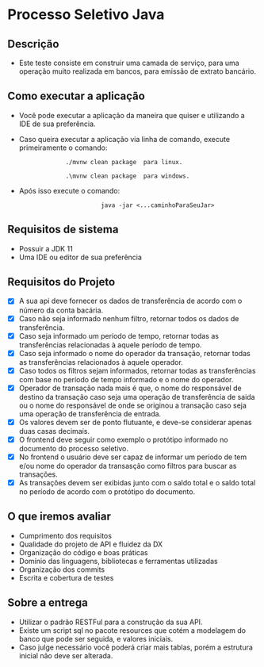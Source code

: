 # Processo Seletivo Java

## Descrição 

- Este teste consiste em construir uma camada de serviço, para uma operação muito realizada em bancos, para emissão de extrato bancário.


## Como executar a aplicação 

- Você pode executar a aplicação da maneira que quiser e utilizando a IDE de sua preferência. 
- Caso queira executar a aplicação via linha de comando, execute primeiramente o comando:

                   ./mvnw clean package  para linux.

                   .\mvnw clean package  para windows.
- Após isso execute o comando: 

                             java -jar <...caminhoParaSeuJar>

## Requisitos de sistema

- Possuir a JDK 11 
- Uma IDE ou editor de sua preferência

## Requisitos do Projeto

- [x]  A sua api deve fornecer os dados de transferência de acordo com o número da conta bacária.
- [x]  Caso não seja informado nenhum filtro, retornar  todos os dados de transferência.
- [x]  Caso seja informado um período de tempo, retornar todas as transferências relacionadas à aquele período de tempo.
- [x]  Caso seja informado o nome do operador da transação, retornar todas as transferências relacionados à aquele operador.
- [x]  Caso todos os filtros sejam informados, retornar todas as transferências com base no período de tempo informado e o nome do operador.
- [x]  Operador de transação nada mais é que, o nome do responsável de destino da transação caso seja uma operação de transferência de saida ou o nome do responsável de onde se originou a transação caso seja uma operação de transferência de entrada.
- [x]  Os valores devem ser de ponto flutuante, e deve-se considerar apenas duas casas decimais.
- [x]  O frontend deve seguir como exemplo o protótipo informado no documento do processo seletivo.
- [x]  No frontend o usuário deve ser capaz de informar um período de tem e/ou nome do operador da transasção como filtros para buscar as transações.
- [x]  As transações devem ser exibidas junto com o saldo total e o saldo total no período de acordo com o protótipo do documento.

## O que iremos avaliar
- Cumprimento dos requisitos
- Qualidade do projeto de API e fluidez da DX
- Organização do código e boas práticas
- Domínio das linguagens, bibliotecas e ferramentas utilizadas
- Organização dos commits
- Escrita e cobertura de testes

## Sobre a entrega
- Utilizar o padrão RESTFul para a construção da sua API.
- Existe um script sql no pacote resources que cotém a modelagem do banco que pode ser seguida, e valores iniciais.
- Caso julge necessário você poderá criar mais tablas, porém a estrutura inicial não deve ser alterada.
